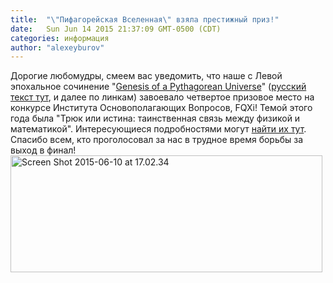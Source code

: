 ```yaml
---
title:  "\"Пифагорейская Вселенная\" взяла престижный приз!"
date:   Sun Jun 14 2015 21:37:09 GMT-0500 (CDT)
categories: информация
author: "alexeyburov"
---
```


Дорогие любомудры, смеем вас уведомить, что наше с Левой эпохальное сочинение "<a href="http://fqxi.org/community/forum/topic/2353">Genesis of a Pythagorean Universe</a>" (<a href="http://snob.ru/profile/27355/blog/70026" target="_blank">русский текст тут</a>, и далее по линкам) завоевало четвертое призовое место на конкурсе Института Основополагающих Вопросов, FQXi! Темой этого года была "Трюк или истина: таинственная связь между физикой и математикой". Интересующиеся подробностями могут <a href="http://snob.ru/profile/27355/blog/93775">найти их тут</a>. Спасибо всем, кто проголосовал за нас в трудное время борьбы за выход в финал!<a href="https://russianchicagophilosophyforum.files.wordpress.com/2015/06/screen-shot-2015-06-10-at-17-02-34.png"><img class="alignnone  wp-image-100" src="https://russianchicagophilosophyforum.files.wordpress.com/2015/06/screen-shot-2015-06-10-at-17-02-34.png?w=300" alt="Screen Shot 2015-06-10 at 17.02.34" width="499" height="187" /></a>